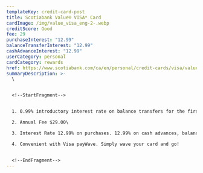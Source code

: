 ```yaml
---
templateKey: credit-card-post
title: Scotiabank Value® VISA* Card
cardImage: /img/value_visa_eng-2-.webp
creditScore: Good
fee: 29
purchaseInterest: "12.99"
balanceTransferInterest: "12.99"
cashAdvanceInterest: "12.99"
userCategory: personal
cardCategory: rewards
href: https://www.scotiabank.com/ca/en/personal/credit-cards/visa/value-card.html
summaryDescription: >-
  \


  <!--StartFragment-->


  1. 0.99% introductory interest rate on balance transfers for the first 6 months\

  2. Annual Fee $29.00\

  3. Interest Rate 12.99% on purchases. 12.99% on cash advances, balance transfers and Scotia Credit Card Cheques\

  4. Convenient with Visa payWave. Simply wave your card and go!


  <!--EndFragment-->
---
```


